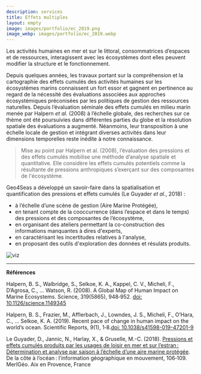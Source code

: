 ```yaml
---
description: services
title: Effets multiples
layout: empty
image: images/portfolio/ec_2019.png
image_webp: images/portfolio/ec_2019.webp
---
```


Les activités humaines en mer et sur le littoral, consommatrices d’espaces et de ressources, interagissent avec les écosystèmes dont elles peuvent modifier la structure et le fonctionnement.

Depuis quelques années, les travaux portant sur la compréhension et la cartographie des effets cumulés des activités humaines sur les écosystèmes marins connaissent un fort essor et gagnent en pertinence au regard de la nécessité des évaluations associées aux approches écosystémiques préconisées par les politiques de gestion des ressources naturelles. Depuis l’évaluation séminale des effets cumulés en milieu marin menée par Halpern *et al.* (2008) à l’échelle globale, des recherches sur ce thème ont été poursuivies dans différentes parties du globe et la résolution spatiale des évaluations a augmenté. Néanmoins, leur transposition à une échelle locale de gestion et intégrant diverses activités dans leur dimensions temporelles reste inédite à notre connaissance.

> Mise au point par Halpern et al. (2008), l’évaluation des pressions et des effets cumulés mobilise une méthode d’analyse spatiale et quantitative. Elle considère les effets cumulés potentiels comme la résultante de pressions anthropiques s’exerçant sur des composantes de l'écosystème.


Geo4Seas a développé un savoir-faire dans la spatialisation et quantification des pressions et effets cumulés (Le Guyader *et al.*, 2018) :
- à l’échelle d’une scène de gestion (Aire Marine Protégée),
- en tenant compte de la cooccurrence (dans l’espace et dans le temps) des pressions et des composantes de l’écosystème,
- en organisant des ateliers permettant la co-construction des informations manquantes à dires d'experts,
- en caractérisant les incertitudes relatives à l'analyse, 
- en proposant des outils d'exploration des données et résulats produits.

![viz](/../../images/portfolio/proto_ec_viz.webp)


______________________________
**Références**


Halpern, B. S., Walbridge, S., Selkoe, K. A., Kappel, C. V., Micheli, F., D’Agrosa, C., … Watson, R. (2008). A Global Map of Human Impact on Marine Ecosystems. Science, 319(5865), 948‑952. [doi: 10.1126/science.1149345](https://doi.org/10.1126/science.1149345)

Halpern, B. S., Frazier, M., Afflerbach, J., Lowndes, J. S., Micheli, F., O’Hara, C., … Selkoe, K. A. (2019). Recent pace of change in human impact on the world’s ocean. Scientific Reports, 9(1), 1‑8.[doi: 10.1038/s41598-019-47201-9](https://doi.org/10.1038/s41598-019-47201-9)

Le Guyader, D., Jannic, N., Harlay, X., & Gruselle, M.-C. (2018). [Pressions et effets cumulés produits par les usages de loisir en mer et sur l’estran : Détermination et analyse par saison à l’échelle d’une aire marine protégée](https://www.merigeo.fr/Edition-2018/Communications-orales-2018). De la côte à l’océan : l’information géographique en mouvement, 106‑109. MerIGéo. Aix en Provence, France


